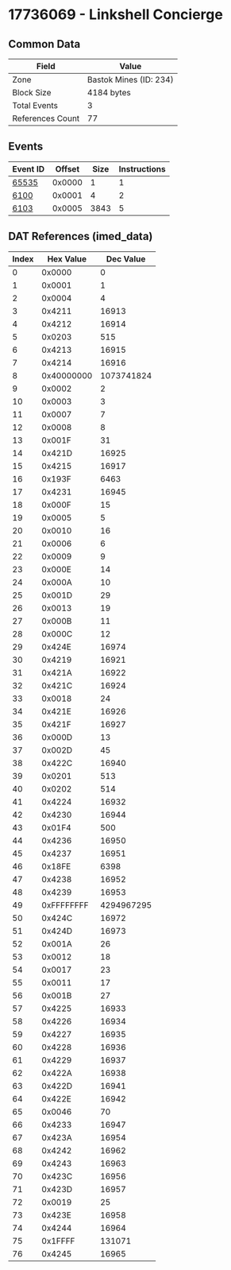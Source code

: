 # 17736069 - Linkshell Concierge

## Common Data

| Field            | Value                  |
|------------------|------------------------|
| Zone             | Bastok Mines (ID: 234) |
| Block Size       | 4184 bytes             |
| Total Events     | 3                      |
| References Count | 77                     |

## Events

| Event ID            | Offset   |   Size |   Instructions |
|---------------------|----------|--------|----------------|
| [65535](./65535.md) | 0x0000   |      1 |              1 |
| [6100](./6100.md)   | 0x0001   |      4 |              2 |
| [6103](./6103.md)   | 0x0005   |   3843 |              5 |

## DAT References (imed_data)

|   Index | Hex Value   |   Dec Value |
|---------|-------------|-------------|
|       0 | 0x0000      |           0 |
|       1 | 0x0001      |           1 |
|       2 | 0x0004      |           4 |
|       3 | 0x4211      |       16913 |
|       4 | 0x4212      |       16914 |
|       5 | 0x0203      |         515 |
|       6 | 0x4213      |       16915 |
|       7 | 0x4214      |       16916 |
|       8 | 0x40000000  |  1073741824 |
|       9 | 0x0002      |           2 |
|      10 | 0x0003      |           3 |
|      11 | 0x0007      |           7 |
|      12 | 0x0008      |           8 |
|      13 | 0x001F      |          31 |
|      14 | 0x421D      |       16925 |
|      15 | 0x4215      |       16917 |
|      16 | 0x193F      |        6463 |
|      17 | 0x4231      |       16945 |
|      18 | 0x000F      |          15 |
|      19 | 0x0005      |           5 |
|      20 | 0x0010      |          16 |
|      21 | 0x0006      |           6 |
|      22 | 0x0009      |           9 |
|      23 | 0x000E      |          14 |
|      24 | 0x000A      |          10 |
|      25 | 0x001D      |          29 |
|      26 | 0x0013      |          19 |
|      27 | 0x000B      |          11 |
|      28 | 0x000C      |          12 |
|      29 | 0x424E      |       16974 |
|      30 | 0x4219      |       16921 |
|      31 | 0x421A      |       16922 |
|      32 | 0x421C      |       16924 |
|      33 | 0x0018      |          24 |
|      34 | 0x421E      |       16926 |
|      35 | 0x421F      |       16927 |
|      36 | 0x000D      |          13 |
|      37 | 0x002D      |          45 |
|      38 | 0x422C      |       16940 |
|      39 | 0x0201      |         513 |
|      40 | 0x0202      |         514 |
|      41 | 0x4224      |       16932 |
|      42 | 0x4230      |       16944 |
|      43 | 0x01F4      |         500 |
|      44 | 0x4236      |       16950 |
|      45 | 0x4237      |       16951 |
|      46 | 0x18FE      |        6398 |
|      47 | 0x4238      |       16952 |
|      48 | 0x4239      |       16953 |
|      49 | 0xFFFFFFFF  |  4294967295 |
|      50 | 0x424C      |       16972 |
|      51 | 0x424D      |       16973 |
|      52 | 0x001A      |          26 |
|      53 | 0x0012      |          18 |
|      54 | 0x0017      |          23 |
|      55 | 0x0011      |          17 |
|      56 | 0x001B      |          27 |
|      57 | 0x4225      |       16933 |
|      58 | 0x4226      |       16934 |
|      59 | 0x4227      |       16935 |
|      60 | 0x4228      |       16936 |
|      61 | 0x4229      |       16937 |
|      62 | 0x422A      |       16938 |
|      63 | 0x422D      |       16941 |
|      64 | 0x422E      |       16942 |
|      65 | 0x0046      |          70 |
|      66 | 0x4233      |       16947 |
|      67 | 0x423A      |       16954 |
|      68 | 0x4242      |       16962 |
|      69 | 0x4243      |       16963 |
|      70 | 0x423C      |       16956 |
|      71 | 0x423D      |       16957 |
|      72 | 0x0019      |          25 |
|      73 | 0x423E      |       16958 |
|      74 | 0x4244      |       16964 |
|      75 | 0x1FFFF     |      131071 |
|      76 | 0x4245      |       16965 |
